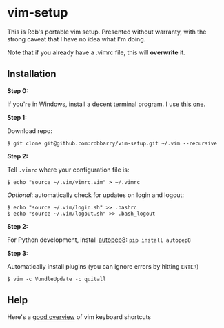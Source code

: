 # vim-setup

This is Rob's portable vim setup. Presented without warranty, with the strong caveat that I have no idea what I'm doing.

Note that if you already have a .vimrc file, this will **overwrite** it.

## Installation

**Step 0:**

If you're in Windows, install a decent terminal program. I use [this one](http://babun.github.io/).

**Step 1:**

Download repo:

```
$ git clone git@github.com:robbarry/vim-setup.git ~/.vim --recursive
```

**Step 2:**

Tell `.vimrc` where your configuration file is:

`$ echo "source ~/.vim/vimrc.vim" > ~/.vimrc`

*Optional*: automatically check for updates on login and logout:

```
$ echo "source ~/.vim/login.sh" >> .bashrc
$ echo "source ~/.vim/logout.sh" >> .bash_logout
```

**Step 2:**

For Python development, install
[autopep8](https://pypi.python.org/pypi/autopep8/): `pip install autopep8`

**Step 3:**

Automatically install plugins (you can ignore errors by hitting `ENTER`)

```
$ vim -c VundleUpdate -c quitall
```

## Help

Here's a [good overview](https://vim.rtorr.com/) of vim keyboard shortcuts
